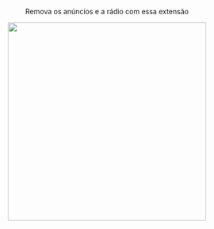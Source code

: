 <p align="center"> Remova os anúncios e a rádio com essa extensão</p>
<p align="center">
  <img src="https://github.com/GiovanneBohms/Extension-H/assets/13811860/90144ac9-1f43-45ad-8712-4a700a7f8bfd" width="400">
</p>

